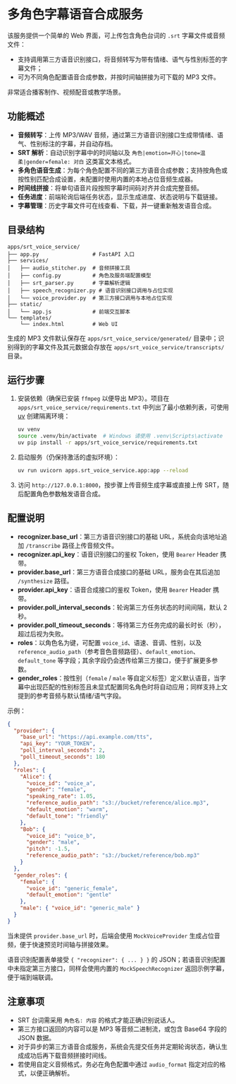 # 多角色字幕语音合成服务

该服务提供一个简单的 Web 界面，可上传包含角色台词的 `.srt` 字幕文件或音频文件：

- 支持调用第三方语音识别接口，将音频转写为带有情绪、语气与性别标签的字幕文件；
- 可为不同角色配置语音合成参数，并按时间轴拼接为可下载的 MP3 文件。

非常适合播客制作、视频配音或教学场景。

## 功能概述

- **音频转写**：上传 MP3/WAV 音频，通过第三方语音识别接口生成带情绪、语气、性别标注的字幕，并自动存档。
- **SRT 解析**：自动识别字幕中的时间轴以及 `角色|emotion=开心|tone=温柔|gender=female: 对白` 这类富文本格式。
- **多角色语音生成**：为每个角色配置不同的第三方语音合成参数；支持按角色或按性别匹配合成设置，未配置时使用内置的本地占位音频生成器。
- **时间线拼接**：将单句语音片段按照字幕时间码对齐并合成完整音频。
- **任务进度**：前端轮询后端任务状态，显示生成进度、状态说明与下载链接。
- **字幕管理**：历史字幕文件可在线查看、下载，并一键重新触发语音合成。

## 目录结构

```text
apps/srt_voice_service/
├── app.py                 # FastAPI 入口
├── services/
│   ├── audio_stitcher.py  # 音频拼接工具
│   ├── config.py          # 角色及服务端配置模型
│   ├── srt_parser.py      # 字幕解析逻辑
│   ├── speech_recognizer.py # 语音识别接口调用与占位实现
│   └── voice_provider.py  # 第三方接口调用与本地占位实现
├── static/
│   └── app.js             # 前端交互脚本
└── templates/
    └── index.html         # Web UI
```

生成的 MP3 文件默认保存在 `apps/srt_voice_service/generated/` 目录中；识别得到的字幕文件及其元数据会存放在 `apps/srt_voice_service/transcripts/` 目录。

## 运行步骤

1. 安装依赖（确保已安装 `ffmpeg` 以便导出 MP3）。项目在 `apps/srt_voice_service/requirements.txt`
   中列出了最小依赖列表，可使用 [uv](https://github.com/astral-sh/uv) 创建隔离环境：

   ```bash
   uv venv
   source .venv/bin/activate  # Windows 请使用 .venv\Scripts\activate
   uv pip install -r apps/srt_voice_service/requirements.txt
   ```

2. 启动服务（仍保持激活的虚拟环境）：

   ```bash
   uv run uvicorn apps.srt_voice_service.app:app --reload
   ```

3. 访问 `http://127.0.0.1:8000`，按步骤上传音频生成字幕或直接上传 SRT，随后配置角色参数触发语音合成。

## 配置说明

- **recognizer.base_url**：第三方语音识别接口的基础 URL，系统会向该地址追加 `/transcribe` 路径上传音频文件。
- **recognizer.api_key**：语音识别接口的鉴权 Token，使用 `Bearer` Header 携带。
- **provider.base_url**：第三方语音合成接口的基础 URL，服务会在其后追加 `/synthesize` 路径。
- **provider.api_key**：语音合成接口的鉴权 Token，使用 `Bearer` Header 携带。
- **provider.poll_interval_seconds**：轮询第三方任务状态的时间间隔，默认 2 秒。
- **provider.poll_timeout_seconds**：等待第三方任务完成的最长时长（秒），超过后视为失败。
- **roles**：以角色名为键，可配置 `voice_id`、语速、音调、性别，以及 `reference_audio_path`（参考音色音频路径）、`default_emotion`、`default_tone` 等字段；其余字段仍会透传给第三方接口，便于扩展更多参数。
- **gender_roles**：按性别（`female` / `male` 等自定义标签）定义默认语音，当字幕中出现匹配的性别标签且未显式配置同名角色时将自动应用；同样支持上文提到的参考音频与默认情绪/语气字段。

示例：

```json
{
  "provider": {
    "base_url": "https://api.example.com/tts",
    "api_key": "YOUR_TOKEN",
    "poll_interval_seconds": 2,
    "poll_timeout_seconds": 180
  },
  "roles": {
    "Alice": {
      "voice_id": "voice_a",
      "gender": "female",
      "speaking_rate": 1.05,
      "reference_audio_path": "s3://bucket/reference/alice.mp3",
      "default_emotion": "warm",
      "default_tone": "friendly"
    },
    "Bob": {
      "voice_id": "voice_b",
      "gender": "male",
      "pitch": -1.5,
      "reference_audio_path": "s3://bucket/reference/bob.mp3"
    }
  },
  "gender_roles": {
    "female": {
      "voice_id": "generic_female",
      "default_emotion": "gentle"
    },
    "male": { "voice_id": "generic_male" }
  }
}
```

当未提供 `provider.base_url` 时，后端会使用 `MockVoiceProvider` 生成占位音频，便于快速预览时间轴与拼接效果。

语音识别配置表单接受 `{ "recognizer": { ... } }` 的 JSON；若语音识别配置中未指定第三方接口，同样会使用内置的 `MockSpeechRecognizer` 返回示例字幕，便于端到端联调。

## 注意事项

- SRT 台词需采用 `角色名: 内容` 的格式才能正确识别说话人。
- 第三方接口返回的内容可以是 MP3 等音频二进制流，或包含 Base64 字段的 JSON 数据。
- 对于异步的第三方语音合成服务，系统会先提交任务并定期轮询状态，确认生成成功后再下载音频拼接时间线。
- 若使用自定义音频格式，务必在角色配置中通过 `audio_format` 指定对应的格式，以便正确解析。

